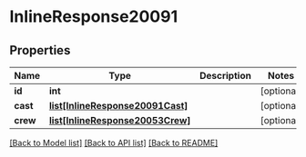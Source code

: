 # InlineResponse20091

## Properties
Name | Type | Description | Notes
------------ | ------------- | ------------- | -------------
**id** | **int** |  | [optional] 
**cast** | [**list[InlineResponse20091Cast]**](InlineResponse20091Cast.md) |  | [optional] 
**crew** | [**list[InlineResponse20053Crew]**](InlineResponse20053Crew.md) |  | [optional] 

[[Back to Model list]](../README.md#documentation-for-models) [[Back to API list]](../README.md#documentation-for-api-endpoints) [[Back to README]](../README.md)


